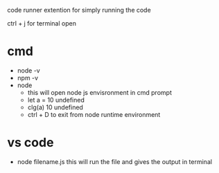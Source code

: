 code runner extention for simply running the code

ctrl + j for terminal open

# cmd 
- node -v 
- npm -v 
- node
    - this will open node js envisronment in cmd prompt
    - let a = 10
        undefined
    - clg(a)
        10
        undefined
    - ctrl + D to exit from node runtime environment
# vs code 
- node filename.js
    this will run the file and gives the output in terminal
